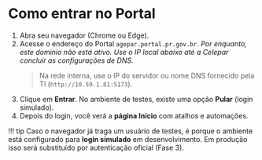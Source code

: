 # Como entrar no Portal

1. Abra seu navegador (Chrome ou Edge).
2. Acesse o endereço do Portal `agepar.portal.pr.gov.br`. *Por enquanto, este domínio não está ativo. Use o IP local abaixo até a Celepar concluir as configurações de DNS.*
   > Na rede interna, use o IP do servidor ou nome DNS fornecido pela TI (`http://10.59.1.81:5173`).
3. Clique em **Entrar**. No ambiente de testes, existe uma opção **Pular** (login simulado).
4. Depois do login, você verá a **página Início** com atalhos e automações.

!!! tip
    Caso o navegador já traga um usuário de testes, é porque o ambiente está configurado para **login simulado** em desenvolvimento. Em produção isso será substituído por autenticação oficial (Fase 3).
